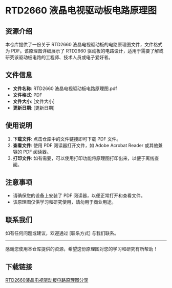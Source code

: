 # RTD2660 液晶电视驱动板电路原理图

## 资源介绍

本仓库提供了一份关于 RTD2660 液晶电视驱动板的电路原理图文件，文件格式为 PDF。该原理图详细展示了 RTD2660 驱动板的电路设计，适用于需要了解或研究该驱动板电路的工程师、技术人员或电子爱好者。

## 文件信息

- **文件名称**: RTD2660 液晶电视驱动板电路原理图.pdf
- **文件格式**: PDF
- **文件大小**: [文件大小]
- **更新日期**: [更新日期]

## 使用说明

1. **下载文件**: 点击仓库中的文件链接即可下载 PDF 文件。
2. **查看文件**: 使用 PDF 阅读器打开文件，如 Adobe Acrobat Reader 或其他兼容的 PDF 阅读器。
3. **打印文件**: 如有需要，可以使用打印功能将原理图打印出来，以便于离线查阅。

## 注意事项

- 请确保您的设备上安装了 PDF 阅读器，以便正常打开和查看文件。
- 该原理图仅供学习和研究使用，请勿用于商业用途。

## 联系我们

如有任何问题或建议，欢迎通过 [联系方式] 与我们联系。

---

感谢您使用本仓库提供的资源，希望这份原理图对您的学习和研究有所帮助！

## 下载链接

[RTD2660液晶电视驱动板电路原理图分享](https://pan.quark.cn/s/2914e5ce99ca)